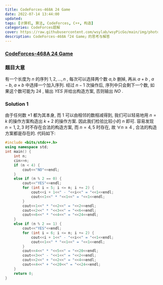 ```yaml
---
title: CodeForces-468A 24 Game 
date: 2022-07-14 13:44:00
updated:
tags: [计算机, 算法, CodeForces, C++, 构造]
categories: CodeForces题解
cover: https://raw.githubusercontent.com/wsylab/wsyPicGo/main/img/photo-1541278107931-e006523892df
description: CodeForces-468A「24 Game」的思考与解答
---
```

### [CodeForces-468A 24 Game](https://codeforces.com/problemset/problem/468/A)
### 题目大意
有一个长度为 $n$ 的序列 $1, 2, ..., n$ , 每次可以选择两个数 $a, b$ 删掉, 再从 $a + b$ , $a - b$, $a × b$ 中选择一个加入序列. 经过 $n - 1$ 次操作后, 序列中只会剩下一个数, 如果这个数可能为 $24$ , 输出 $YES$ 并给出构造方案, 否则输出 $NO$ .
### Solution 1
由于任何数 $×1$ 都为其本身, 而 $1$ 可以由相邻的数相减得到, 我们可以轻易地用 $n = k$ 的操作方案构造出 $k + 2$ 的操作方案. 因此我们检验比较小的 $n$ 即可. 容易发现 $n = 1, 2, 3$ 时不存在合法的构造方案, 而 $n = 4, 5$ 时存在, 故 $\forall n \geq 4$ , 合法的构造方案都是存在的.
代码如下:
```C++
#include <bits/stdc++.h>
using namespace std;
int main() {
    int n;
    cin>>n;
    if (n < 4) {
        cout<<"NO"<<endl;
    }
    else if (n % 2 == 0) {
        cout<<"YES"<<endl;
        for (int i = 5; i <= n; i += 2) {
            cout<<i + 1<<" - "<<i<<" = "<<1<<endl;
            cout<<1<<" * "<<1<<" = "<<1<<endl;
        }
        cout<<1<<" * "<<2<<" = "<<2<<endl;
        cout<<2<<" * "<<3<<" = "<<6<<endl;
        cout<<6<<" * "<<4<<" = "<<24<<endl;
    }
    else if (n % 2 == 1) {
        cout<<"YES"<<endl;
        for (int i = 6; i <= n; i += 2) {
            cout<<i + 1<<" - "<<i<<" = "<<1<<endl;
            cout<<1<<" * "<<1<<" = "<<1<<endl;
        }
        cout<<4<<" * "<<5<<" = "<<20<<endl;
        cout<<3<<" - "<<1<<" = "<<2<<endl;
        cout<<2<<" + "<<2<<" = "<<4<<endl;
        cout<<4<<" + "<<20<<" = "<<24<<endl;
    }
    return 0;
}
```
